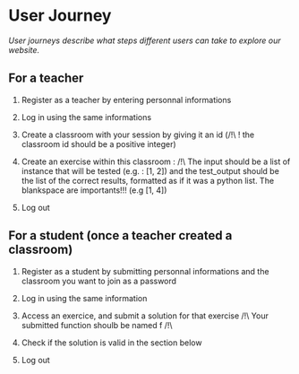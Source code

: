 # User Journey

_User journeys describe what steps different users can take to explore our website._

## For a teacher

1. Register as a teacher by entering personnal informations

2. Log in using the same informations 

3. Create a classroom with your session by giving it an id (/!\ ! the classroom id should be a positive integer) 

4. Create an exercise within this classroom : /!\ The input should be a list of instance that will be tested (e.g. : [1, 2]) and the test_output should be the list of the correct results, formatted as if it was a python list. The blankspace are importants!!! (e.g [1, 4])

5. Log out

## For a student (once a teacher created a classroom)

1. Register as a student by submitting personnal informations and the classroom you want to join as a password

2. Log in using the same information

3. Access an exercice, and submit a solution for that exercise /!\ Your submitted function shoulb be named f /!\

4. Check if the solution is valid in the section below

5. Log out

